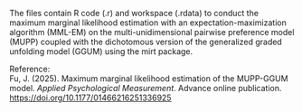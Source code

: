 The files contain R code (.r) and workspace (.rdata) to conduct the maximum marginal likelihood estimation with an expectation-maximization algorithm (MML-EM) on 
the multi-unidimensional pairwise preference model (MUPP) coupled with the dichotomous version of the generalized graded unfolding model (GGUM) using the mirt package. 

Reference:\
Fu, J. (2025). Maximum marginal likelihood estimation of the MUPP-GGUM model. *Applied Psychological Measurement*. Advance online publication. https://doi.org/10.1177/01466216251336925
